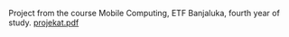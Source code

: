 Project from the course Mobile Computing, ETF Banjaluka, fourth year of study.
[projekat.pdf](https://github.com/user-attachments/files/18537917/projekat.pdf)
